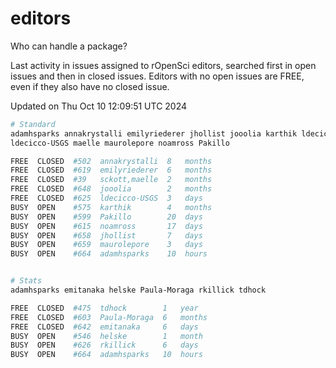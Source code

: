 # editors

Who can handle a package?

Last activity in issues assigned to rOpenSci editors, searched first in open
issues and then in closed issues. Editors with no open issues are FREE, even if
they also have no closed issue.


Updated on Thu Oct 10 12:09:51 UTC 2024

```bash
# Standard
adamhsparks annakrystalli emilyriederer jhollist jooolia karthik ldecicco
ldecicco-USGS maelle maurolepore noamross Pakillo

FREE  CLOSED  #502  annakrystalli  8   months
FREE  CLOSED  #619  emilyriederer  6   months
FREE  CLOSED  #39   sckott,maelle  2   months
FREE  CLOSED  #648  jooolia        2   months
FREE  CLOSED  #625  ldecicco-USGS  3   days
BUSY  OPEN    #575  karthik        4   months
BUSY  OPEN    #599  Pakillo        20  days
BUSY  OPEN    #615  noamross       17  days
BUSY  OPEN    #658  jhollist       7   days
BUSY  OPEN    #659  maurolepore    3   days
BUSY  OPEN    #664  adamhsparks    10  hours


# Stats
adamhsparks emitanaka helske Paula-Moraga rkillick tdhock

FREE  CLOSED  #475  tdhock        1   year
FREE  CLOSED  #603  Paula-Moraga  6   months
FREE  CLOSED  #642  emitanaka     6   days
BUSY  OPEN    #546  helske        1   month
BUSY  OPEN    #626  rkillick      6   days
BUSY  OPEN    #664  adamhsparks   10  hours
```
